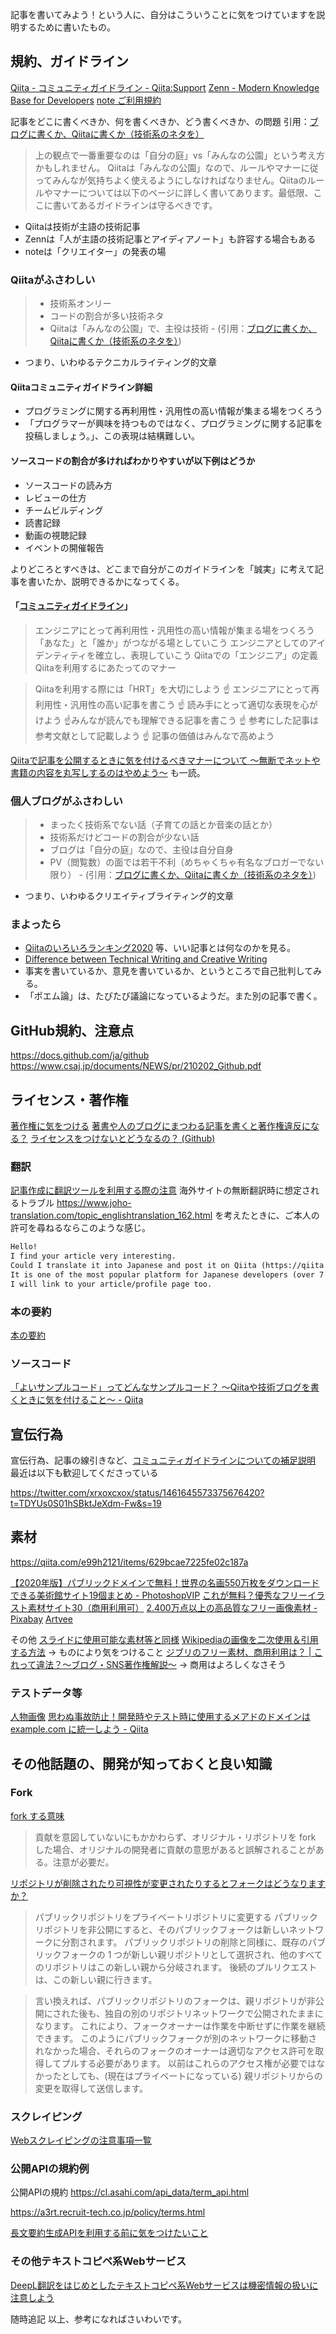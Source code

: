 記事を書いてみよう！という人に、自分はこういうことに気をつけていますを説明するために書いたもの。


## 規約、ガイドライン

[Qiita - コミュニティガイドライン - Qiita:Support](https://help.qiita.com/ja/articles/qiita-community-guideline)
[Zenn - Modern Knowledge Base for Developers](https://zenn.dev/about)
[note ご利用規約](https://note.com/terms)

記事をどこに書くべきか、何を書くべきか、どう書くべきか、の問題
引用：[ブログに書くか、Qiitaに書くか（技術系のネタを）](https://blog.jnito.com/entry/2018/03/23/093539)
>上の観点で一番重要なのは「自分の庭」vs「みんなの公園」という考え方かもしれません。
Qiitaは「みんなの公園」なので、ルールやマナーに従ってみんなが気持ちよく使えるようにしなければなりません。Qiitaのルールやマナーについては以下のページに詳しく書いてあります。最低限、ここに書いてあるガイドラインは守るべきです。

- Qiitaは技術が主語の技術記事
- Zennは「人が主語の技術記事とアイディアノート」も許容する場合もある
- noteは「クリエイター」の発表の場


### Qiitaがふさわしい

> - 技術系オンリー 
> - コードの割合が多い技術ネタ
> - Qiitaは「みんなの公園」で、主役は技術
    - (引用：[ブログに書くか、Qiitaに書くか（技術系のネタを）](https://blog.jnito.com/entry/2018/03/23/093539))

- つまり、いわゆるテクニカルライティング的文章

#### Qiitaコミュニティガイドライン詳細
- プログラミングに関する再利用性・汎用性の高い情報が集まる場をつくろう
- 「プログラマーが興味を持つものではなく、プログラミングに関する記事を投稿しましょう。」、この表現は結構難しい。

#### ソースコードの割合が多ければわかりやすいが以下例はどうか
- ソースコードの読み方
- レビューの仕方
- チームビルディング
- 読書記録
- 動画の視聴記録
- イベントの開催報告

よりどころとすべきは、どこまで自分がこのガイドラインを「誠実」に考えて記事を書いたか、説明できるかになってくる。


#### 「[コミュニティガイドライン](https://help.qiita.com/ja/articles/qiita-community-guideline)」

> エンジニアにとって再利用性・汎用性の高い情報が集まる場をつくろう
> 「あなた」と「誰か」がつながる場としていこう
> エンジニアとしてのアイデンティティを確立し、表現していこう
> Qiitaでの「エンジニア」の定義
> Qiitaを利用するにあたってのマナー

> Qiitaを利用する際には「HRT」を大切にしよう
> ☝ エンジニアにとって再利用性・汎用性の高い記事を書こう
> ☝ 読み手にとって適切な表現を心がけよう
> ☝みんなが読んでも理解できる記事を書こう
> ☝ 参考にした記事は参考文献として記載しよう
> ☝ 記事の価値はみんなで高めよう

[Qiitaで記事を公開するときに気を付けるべきマナーについて 〜無断でネットや書籍の内容を丸写しするのはやめよう〜](https://qiita.com/jnchito/items/215c2d51599eb29adabc) も一読。

### 個人ブログがふさわしい

> - まったく技術系でない話（子育ての話とか音楽の話とか）
> - 技術系だけどコードの割合が少ない話
> - ブログは「自分の庭」なので、主役は自分自身
> - PV（閲覧数）の面では若干不利（めちゃくちゃ有名なブロガーでない限り）
    - (引用：[ブログに書くか、Qiitaに書くか（技術系のネタを）](https://blog.jnito.com/entry/2018/03/23/093539))

- つまり、いわゆるクリエイティブライティング的文章

### まよったら
- [Qiitaのいろいろランキング2020](https://qiita.com/rana_kualu/items/307d461ad2d59a1d6008) 等、いい記事とは何なのかを見る。
- [Difference between Technical Writing and Creative Writing](https://www.geeksforgeeks.org/difference-between-technical-writing-and-creative-writing/)
- 事実を書いているか、意見を書いているか、というところで自己批判してみる。
- 「ポエム論」は、たびたび議論になっているようだ。また別の記事で書く。


## GitHub規約、注意点
https://docs.github.com/ja/github
https://www.csaj.jp/documents/NEWS/pr/210202_Github.pdf


## ライセンス・著作権

[著作権に気をつける](https://help.qiita.com/ja/articles/qiita-article-guideline#%E8%91%97%E4%BD%9C%E6%A8%A9%E3%81%AB%E6%B0%97%E3%82%92%E3%81%A4%E3%81%91%E3%82%8B)
[著書や人のブログにまつわる記事を書くと著作権違反になる？](https://help.qiita.com/ja/articles/qiita-copyright)
[ライセンスをつけないとどうなるの？ (Github)](https://qiita.com/Tatamo/items/ae7bf4878abcf0584291)

### 翻訳
[記事作成に翻訳ツールを利用する際の注意](https://help.qiita.com/ja/articles/about-using-translation-tool)
海外サイトの無断翻訳時に想定されるトラブル
https://www.joho-translation.com/topic_englishtranslation_162.html
を考えたときに、ご本人の許可を尋ねるならこのような感じ。

```md
Hello!
I find your article very interesting.
Could I translate it into Japanese and post it on Qiita (https://qiita.com/(My ID or someURL))?
It is one of the most popular platform for Japanese developers (over 7 million users per month).
I will link to your article/profile page too.
``` 


### 本の要約
[本の要約](https://b.hatena.ne.jp/entry/s/qiita.com/ryosuk/items/08f14a57e071b362a8a0)

### ソースコード
[「よいサンプルコード」ってどんなサンプルコード？ 〜Qiitaや技術ブログを書くときに気を付けること〜 - Qiita](https://qiita.com/jnchito/items/da33f793de2e29e470f4)


## 宣伝行為

宣伝行為、記事の線引きなど、[コミュニティガイドラインについての補足説明](https://blog.qiita.com/160967008724-2/)
最近は以下も歓迎してくださっている

https://twitter.com/xrxoxcxox/status/1461645573375676420?t=TDYUs0S01hSBktJeXdm-Fw&s=19


## 素材

https://qiita.com/e99h2121/items/629bcae7225fe02c187a

[【2020年版】パブリックドメインで無料！世界の名画550万枚をダウンロードできる美術館サイト19個まとめ - PhotoshopVIP](https://photoshopvip.net/111868)
[これが無料？優秀なフリーイラスト素材サイト30（商用利用可）](https://saruwakakun.com/design/tips/illust)
[2.400万点以上の高品質なフリー画像素材 - Pixabay](https://pixabay.com/ja/)
[Artvee](https://artvee.com/)


その他 [スライドに使用可能な素材等と同様](https://qiita.com/e99h2121/items/79db6b7375ccbf3d3977)
[Wikipediaの画像を二次使用＆引用する方法](https://zbnr-hp.com/wikipedia-image) → ものにより気をつけること
[ジブリのフリー素材、商用利用は？ | これって違法？〜ブログ・SNS著作権解説〜](https://www.memoriba.com/2020/09/19/ghibli/) → 商用はよろしくなさそう


### テストデータ等

[人物画像](https://www.photo-ac.com/main/search?q=&qt=&qid=&creator=acworks&ngcreator=&nq=&c_names%5B0%5D=1&nc_names%5B0%5D=3&nc_names%5B1%5D=4&nc_names%5B2%5D=5&nc_names%5B3%5D=6&nc_names%5B4%5D=7&nc_names%5B5%5D=8&nc_names%5B6%5D=9&nc_names%5B7%5D=10&nc_names%5B8%5D=11&nc_names%5B9%5D=12&nc_names%5B10%5D=13&nc_names%5B11%5D=14&nc_names%5B12%5D=15&nc_names%5B13%5D=16&nc_names%5B14%5D=18&nc_names%5B15%5D=19&nc_names%5B16%5D=20&nc_names%5B17%5D=22&nc_names%5B18%5D=23&srt=dlrank&orientation=all&sizesec=all&mdlrlrsec=on&sl=en&pp=70&p=1&pt=B)
[思わぬ事故防止！開発時やテスト時に使用するメアドのドメインは example.com に統一しよう - Qiita](https://qiita.com/jnchito/items/198a2561a36c2c2ef5e3)



## その他話題の、開発が知っておくと良い知識

### Fork
[fork する意味](https://yasulab.tumblr.com/post/11856357434/fork-%E3%81%99%E3%82%8B%E6%84%8F%E5%91%B3-github-%E3%81%AB%E3%81%AF-fork-%E3%81%A8%E3%81%84%E3%81%86%E6%A9%9F%E8%83%BD%E3%81%8C%E3%81%82%E3%82%8Bfork-%E3%81%AF-git)
> 貢献を意図していないにもかかわらず、オリジナル・リポジトリを fork した場合、オリジナルの開発者に貢献の意思があると誤解されることがある。注意が必要だ。

[リポジトリが削除されたり可視性が変更されたりするとフォークはどうなりますか？](https://docs.github.com/ja/github/collaborating-with-issues-and-pull-requests/what-happens-to-forks-when-a-repository-is-deleted-or-changes-visibility)

> パブリックリポジトリをプライベートリポジトリに変更する
パブリックリポジトリを非公開にすると、そのパブリックフォークは新しいネットワークに分割されます。 パブリックリポジトリの削除と同様に、既存のパブリックフォークの 1 つが新しい親リポジトリとして選択され、他のすべてのリポジトリはこの新しい親から分岐されます。 後続のプルリクエストは、この新しい親に行きます。

> 言い換えれば、パブリックリポジトリのフォークは、親リポジトリが非公開にされた後も、独自の別のリポジトリネットワークで公開されたままになります。 これにより、フォークオーナーは作業を中断せずに作業を継続できます。 このようにパブリックフォークが別のネットワークに移動されなかった場合、それらのフォークのオーナーは適切なアクセス許可を取得してプルする必要があります。 以前はこれらのアクセス権が必要ではなかったとしても、(現在はプライベートになっている) 親リポジトリからの変更を取得して送信します。

### スクレイピング

[Webスクレイピングの注意事項一覧](https://qiita.com/nezuq/items/c5e827e1827e7cb29011)

### 公開APIの規約例

公開APIの規約
https://cl.asahi.com/api_data/term_api.html

https://a3rt.recruit-tech.co.jp/policy/terms.html

[長文要約生成APIを利用する前に気をつけたいこと](https://qiita.com/autotaker1984/items/523edf4fdc80a835028c)

### その他テキストコピペ系Webサービス

[DeepL翻訳をはじめとしたテキストコピペ系Webサービスは機密情報の扱いに注意しよう](https://qiita.com/jnchito/items/5667091e00cdf38d299a)

随時追記
以上、参考になればさいわいです。
